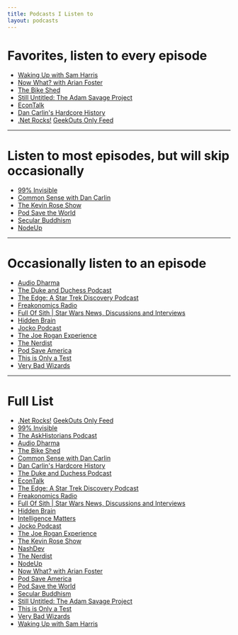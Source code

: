 ```yaml
---
title: Podcasts I Listen to
layout: podcasts
---
```


# Favorites, listen to every episode

- [Waking Up with Sam Harris](https://www.samharris.org/podcast)
- [Now What? with Arian Foster](https://itunes.apple.com/us/podcast/now-what-with-arian-foster/id1291152192?mt=2)
- [The Bike Shed](http://bikeshed.fm/)
- [Still Untitled: The Adam Savage Project](http://www.tested.com/still-untitled-the-adam-savage-project/)
- [EconTalk](http://www.econtalk.org/)
- [Dan Carlin's Hardcore History](http://www.dancarlin.com/hardcore-history-series/)
- [.Net Rocks!](https://www.dotnetrocks.com/) [GeekOuts Only Feed](http://www.pwop.com/feed.aspx?show=dotnetrocks&filetype=master&tags=Geek%20Out)

---

# Listen to most episodes, but will skip occasionally

- [99% Invisible](https://99percentinvisible.org/)
- [Common Sense with Dan Carlin](http://www.dancarlin.com/common-sense-home-landing-page/)
- [The Kevin Rose Show](https://www.kevinrose.com/)
- [Pod Save the World](https://crooked.com/podcast-series/pod-save-the-world/)
- [Secular Buddhism](https://secularbuddhism.com/podcast/)
- [NodeUp](http://nodeup.com/)

---

# Occasionally listen to an episode

- [Audio Dharma](http://www.audiodharma.org/)
- [The Duke and Duchess Podcast](https://www.thedukeandduchesspodcast.com/)
- [The Edge: A Star Trek Discovery Podcast](http://trek.fm/the-edge/)
- [Freakonomics Radio](http://freakonomics.com/archive/)
- [Full Of Sith | Star Wars News, Discussions and
  Interviews](http://fullofsith.com/)
- [Hidden Brain](https://www.npr.org/series/423302056/hidden-brain)
- [Jocko Podcast](http://jockopodcast.com/)
- [The Joe Rogan Experience](http://podcasts.joerogan.net/)
- [The Nerdist](https://nerdist.com/podcasts/nerdist-podcast-channel/)
- [Pod Save America](https://crooked.com/podcast-series/pod-save-america/)
- [This is Only a Test](http://www.tested.com/podcast/this-is-only-a-test/)
- [Very Bad Wizards](https://verybadwizards.fireside.fm/)

---

# Full List

- [.Net Rocks!](https://www.dotnetrocks.com/) [GeekOuts Only Feed](http://www.pwop.com/feed.aspx?show=dotnetrocks&filetype=master&tags=Geek%20Out)
- [99% Invisible](https://99percentinvisible.org/)
- [The AskHistorians Podcast](https://askhistorians.libsyn.com/)
- [Audio Dharma](http://www.audiodharma.org/)
- [The Bike Shed](http://bikeshed.fm/)
- [Common Sense with Dan Carlin](http://www.dancarlin.com/common-sense-home-landing-page/)
- [Dan Carlin's Hardcore History](http://www.dancarlin.com/hardcore-history-series/)
- [The Duke and Duchess Podcast](https://www.thedukeandduchesspodcast.com/)
- [EconTalk](http://www.econtalk.org/)
- [The Edge: A Star Trek Discovery Podcast](http://trek.fm/the-edge/)
- [Freakonomics Radio](http://freakonomics.com/archive/)
- [Full Of Sith | Star Wars News, Discussions and
  Interviews](http://fullofsith.com/)
- [Hidden Brain](https://www.npr.org/series/423302056/hidden-brain)
- [Intelligence
  Matters](https://www.thecipherbrief.com/podcasts/intelligence-matters)
- [Jocko Podcast](http://jockopodcast.com/)
- [The Joe Rogan Experience](http://podcasts.joerogan.net/)
- [The Kevin Rose Show](https://www.kevinrose.com/)
- [NashDev](http://nashdevcast.com/)
- [The Nerdist](https://nerdist.com/podcasts/nerdist-podcast-channel/)
- [NodeUp](http://nodeup.com/)
- [Now What? with Arian Foster](https://itunes.apple.com/us/podcast/now-what-with-arian-foster/id1291152192?mt=2)
- [Pod Save America](https://crooked.com/podcast-series/pod-save-america/)
- [Pod Save the World](https://crooked.com/podcast-series/pod-save-the-world/)
- [Secular Buddhism](https://secularbuddhism.com/podcast/)
- [Still Untitled: The Adam Savage Project](http://www.tested.com/still-untitled-the-adam-savage-project/)
- [This is Only a Test](http://www.tested.com/podcast/this-is-only-a-test/)
- [Very Bad Wizards](https://verybadwizards.fireside.fm/)
- [Waking Up with Sam Harris](https://www.samharris.org/podcast)

